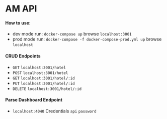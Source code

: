 # AM API

#### How to use:
  - dev mode run: `docker-compose up` browse `localhost:3001`
  - prod mode run: `docker-compose -f docker-compose-prod.yml up` browse `localhost`

#### CRUD Endpoints
  - `GET` `localhost:3001/hotel`
  - `POST` `localhost:3001/hotel`
  - `GET` `localhost:3001/hotel/:id`
  - `PUT` `localhost:3001/hotel/:id`
  - `DELETE` `localhost:3001/hotel/:id`

#### Parse Dashboard Endpoint
  - `localhost:4040` Credentials `api` `password`